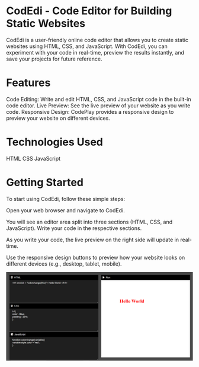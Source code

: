 # CodEdi - Code Editor for Building Static Websites
CodEdi is a user-friendly online code editor that allows you to create static websites using HTML, CSS, and JavaScript. With CodEdi, you can experiment with your code in real-time, preview the results instantly, and save your projects for future reference.

# Features
Code Editing: Write and edit HTML, CSS, and JavaScript code in the built-in code editor.
Live Preview: See the live preview of your website as you write code.
Responsive Design: CodePlay provides a responsive design to preview your website on different devices.

# Technologies Used
HTML
CSS
JavaScript

# Getting Started
To start using CodEdi, follow these simple steps:

Open your web browser and navigate to CodEdi.

You will see an editor area split into three sections (HTML, CSS, and JavaScript). Write your code in the respective sections.

As you write your code, the live preview on the right side will update in real-time.

Use the responsive design buttons to preview how your website looks on different devices (e.g., desktop, tablet, mobile).

![Screenshot](ss.png)
